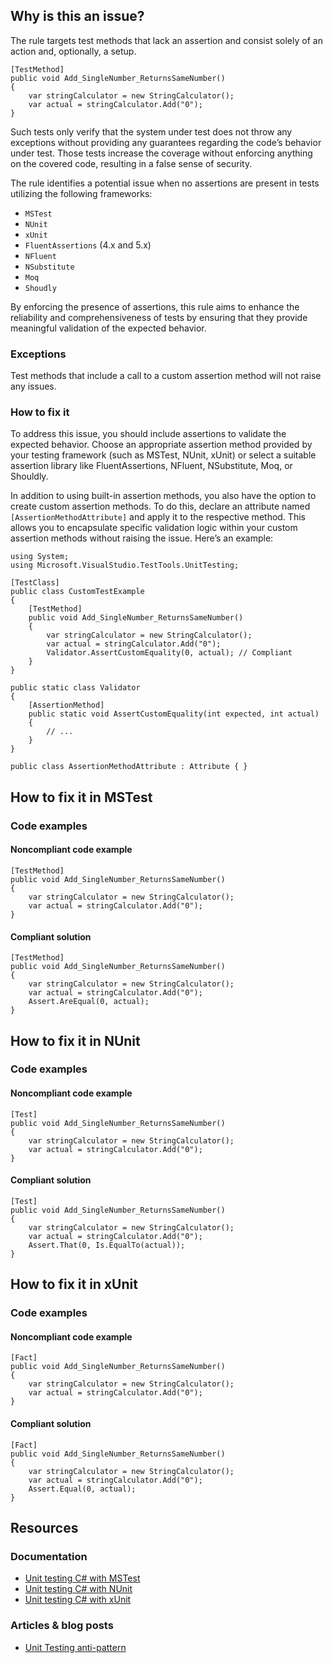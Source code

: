 ## Why is this an issue?

The rule targets test methods that lack an assertion and consist solely of an action and, optionally, a setup.

    [TestMethod]
    public void Add_SingleNumber_ReturnsSameNumber()
    {
        var stringCalculator = new StringCalculator();
        var actual = stringCalculator.Add("0");
    }

Such tests only verify that the system under test does not throw any exceptions without providing any guarantees regarding the code’s behavior
under test. Those tests increase the coverage without enforcing anything on the covered code, resulting in a false sense of security.

The rule identifies a potential issue when no assertions are present in tests utilizing the following frameworks:

-  `MSTest`
-  `NUnit`
-  `xUnit`
-  `FluentAssertions` (4.x and 5.x)
-  `NFluent`
-  `NSubstitute`
-  `Moq`
-  `Shoudly`

By enforcing the presence of assertions, this rule aims to enhance the reliability and comprehensiveness of tests by ensuring that they provide
meaningful validation of the expected behavior.

### Exceptions

Test methods that include a call to a custom assertion method will not raise any issues.

### How to fix it

To address this issue, you should include assertions to validate the expected behavior. Choose an appropriate assertion method provided by your
testing framework (such as MSTest, NUnit, xUnit) or select a suitable assertion library like FluentAssertions, NFluent, NSubstitute, Moq, or
Shouldly.

In addition to using built-in assertion methods, you also have the option to create custom assertion methods. To do this, declare an attribute
named `[AssertionMethodAttribute]` and apply it to the respective method. This allows you to encapsulate specific validation logic within
your custom assertion methods without raising the issue. Here’s an example:

    using System;
    using Microsoft.VisualStudio.TestTools.UnitTesting;
    
    [TestClass]
    public class CustomTestExample
    {
        [TestMethod]
        public void Add_SingleNumber_ReturnsSameNumber()
        {
            var stringCalculator = new StringCalculator();
            var actual = stringCalculator.Add("0");
            Validator.AssertCustomEquality(0, actual); // Compliant
        }
    }
    
    public static class Validator
    {
        [AssertionMethod]
        public static void AssertCustomEquality(int expected, int actual)
        {
            // ...
        }
    }
    
    public class AssertionMethodAttribute : Attribute { }

## How to fix it in MSTest

### Code examples

#### Noncompliant code example

    [TestMethod]
    public void Add_SingleNumber_ReturnsSameNumber()
    {
        var stringCalculator = new StringCalculator();
        var actual = stringCalculator.Add("0");
    }

#### Compliant solution

    [TestMethod]
    public void Add_SingleNumber_ReturnsSameNumber()
    {
        var stringCalculator = new StringCalculator();
        var actual = stringCalculator.Add("0");
        Assert.AreEqual(0, actual);
    }

## How to fix it in NUnit

### Code examples

#### Noncompliant code example

    [Test]
    public void Add_SingleNumber_ReturnsSameNumber()
    {
        var stringCalculator = new StringCalculator();
        var actual = stringCalculator.Add("0");
    }

#### Compliant solution

    [Test]
    public void Add_SingleNumber_ReturnsSameNumber()
    {
        var stringCalculator = new StringCalculator();
        var actual = stringCalculator.Add("0");
        Assert.That(0, Is.EqualTo(actual));
    }

## How to fix it in xUnit

### Code examples

#### Noncompliant code example

    [Fact]
    public void Add_SingleNumber_ReturnsSameNumber()
    {
        var stringCalculator = new StringCalculator();
        var actual = stringCalculator.Add("0");
    }

#### Compliant solution

    [Fact]
    public void Add_SingleNumber_ReturnsSameNumber()
    {
        var stringCalculator = new StringCalculator();
        var actual = stringCalculator.Add("0");
        Assert.Equal(0, actual);
    }

## Resources

### Documentation

-  [Unit testing C# with MSTest](https://learn.microsoft.com/en-us/dotnet/core/testing/unit-testing-with-mstest)
-  [Unit testing C# with NUnit](https://learn.microsoft.com/en-us/dotnet/core/testing/unit-testing-with-nunit)
-  [Unit testing C# with xUnit](https://learn.microsoft.com/en-us/dotnet/core/testing/unit-testing-with-dotnet-test)

### Articles & blog posts

-  [Unit Testing anti-pattern](https://www.everydayunittesting.com/2017/03/unit-testing-anti-pattern-not-asserting.html)